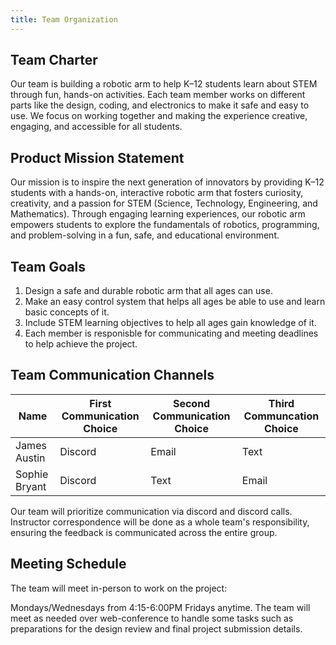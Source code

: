 ```yaml
---
title: Team Organization
---
```


## Team Charter
Our team is building a robotic arm to help K–12 students learn about STEM through fun, hands-on activities. Each team member works on different parts like the design, coding, and electronics to make it safe and easy to use. We focus on working together and making the experience creative, engaging, and accessible for all students.


## Product Mission Statement
Our mission is to inspire the next generation of innovators by providing K–12 students with a hands-on, interactive robotic arm that fosters curiosity, creativity, and a passion for STEM (Science, Technology, Engineering, and Mathematics). Through engaging learning experiences, our robotic arm empowers students to explore the fundamentals of robotics, programming, and problem-solving in a fun, safe, and educational environment.


## Team Goals
1. Design a safe and durable robotic arm that all ages can use.
2. Make an easy control system that helps all ages be able to use and learn basic concepts of it.
3. Include STEM learning objectives to help all ages gain knowledge of it.
4. Each member is responisble for communicating and meeting deadlines to help achieve the project.


## Team Communication Channels

| Name | First Communication Choice | Second Communication Choice | Third Communcation Choice |
| ---- | -------------------------- | --------------------------- | ------------------------- |
|James Austin | Discord | Email | Text |
| Sophie Bryant | Discord | Text | Email |


Our team will prioritize communication via discord and discord calls. Instructor correspondence will be done as a whole team's responsibility, ensuring the feedback is communicated across the entire group.


## Meeting Schedule

The team will meet in-person to work on the project:

Mondays/Wednesdays from 4:15-6:00PM
Fridays anytime.
The team will meet as needed over web-conference to handle some tasks such as preparations for the design review and final project submission details.


